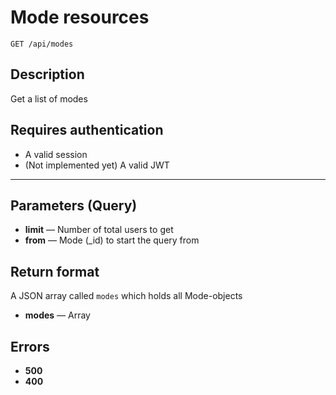# Mode resources

    GET /api/modes

## Description

Get a list of modes

## Requires authentication

* A valid session
* (Not implemented yet) A valid JWT

***

## Parameters (Query)

- **limit** — Number of total users to get
- **from** — Mode (_id) to start the query from

## Return format

A JSON array called `modes` which holds all Mode-objects

- **modes** — Array

## Errors

- **500**
- **400**
